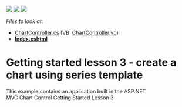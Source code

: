 <!-- default badges list -->
![](https://img.shields.io/endpoint?url=https://codecentral.devexpress.com/api/v1/VersionRange/128572388/14.2.3%2B)
[![](https://img.shields.io/badge/Open_in_DevExpress_Support_Center-FF7200?style=flat-square&logo=DevExpress&logoColor=white)](https://supportcenter.devexpress.com/ticket/details/T288932)
[![](https://img.shields.io/badge/📖_How_to_use_DevExpress_Examples-e9f6fc?style=flat-square)](https://docs.devexpress.com/GeneralInformation/403183)
<!-- default badges end -->
<!-- default file list -->
*Files to look at*:

* [ChartController.cs](./CS/ChartLesson3/Controllers/ChartController.cs) (VB: [ChartController.vb](./VB/ChartLesson3/Controllers/ChartController.vb))
* **[Index.cshtml](./CS/ChartLesson3/Views/Chart/Index.cshtml)**
<!-- default file list end -->
# Getting started lesson 3 -  create a chart using series template


This example contains an application built in the ASP.NET MVC Chart Control Getting Started Lesson 3.

<br/>


